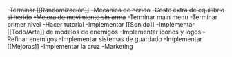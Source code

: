 
-~~Terminar [[Randomización]]~~
~~-Mecánica de herido~~
~~-Coste extra de equilibrio si herido~~
~~-Mejora de movimiento sin arma~~
-Terminar main menu
-Terminar primer nivel
-Hacer tutorial
-Implementar [[Sonido]]
-Implementar [[Todo/Arte]] de modelos de enemigos
-Implementar iconos y logos
-Refinar enemigos
-Implementar sistemas de guardado
-Implementar [[Mejoras]]
-Implementar la cruz
-Marketing